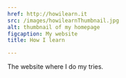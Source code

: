 ```yaml
---
href: http://howilearn.it
src: /images/howilearnThumbnail.jpg
alt: thumbnail of my homepage
figcaption: My website
title: How I learn

---
```

The website where I do my tries.

<!--
I started this website at the beginning of 2016, to practice while I was taking an online course about Joomla.

At that time I was heavily studying English, especially because I wanted to use the great amount of Internet resources to learn about doing websites.

Building a website about learning English (based on my personal experience), seemed to be a good way to practice both English and doing websites.
-->
